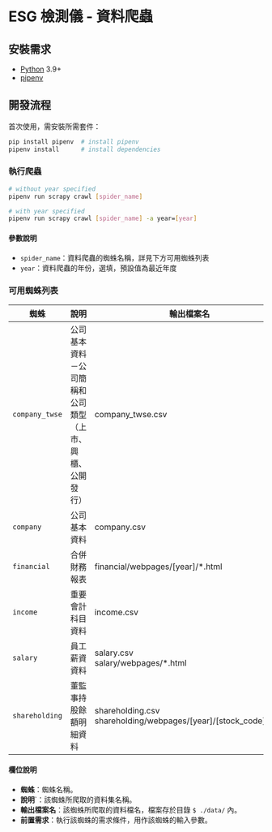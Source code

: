 # ESG 檢測儀 - 資料爬蟲

## 安裝需求

- [Python](https://www.python.org/) 3.9+
- [pipenv](https://pipenv.pypa.io/en/latest/)

## 開發流程

首次使用，需安裝所需套件：

```bash
pip install pipenv  # install pipenv
pipenv install      # install dependencies
```

### 執行爬蟲

```bash
# without year specified
pipenv run scrapy crawl [spider_name]

# with year specified
pipenv run scrapy crawl [spider_name] -a year=[year]
```

#### 參數說明

- `spider_name`：資料爬蟲的蜘蛛名稱，詳見下方可用蜘蛛列表
- `year`：資料爬蟲的年份，選填，預設值為最近年度

### 可用蜘蛛列表

| 蜘蛛 | 說明 | 輸出檔案名 | 前置需求 |
| --- | ---- | -------- | ------- |
| `company_twse` | 公司基本資料－公司簡稱和公司類型（上市、興櫃、公開發行） | company_twse.csv | - |
| `company`      | 公司基本資料 | company.csv | `company_twse` |
| `financial`    | 合併財務報表 | financial/webpages/[year]/*.html | `company` |
| `income`       | 重要會計科目資料 | income.csv | `financial` |
| `salary`       | 員工薪資資料 | salary.csv<br>salary/webpages/*.html | - |
| `shareholding` | 董監事持股餘額明細資料 | shareholding.csv<br>shareholding/webpages/[year]/[stock_code].html | `company` |

#### 欄位說明

- **蜘蛛**：蜘蛛名稱。
- **說明**`：該蜘蛛所爬取的資料集名稱。
- **輸出檔案名**：該蜘蛛所爬取的資料檔名，檔案存於目錄 `$ ./data/` 內。
- **前置需求**：執行該蜘蛛的需求條件，用作該蜘蛛的輸入參數。
